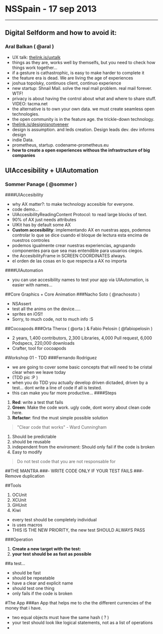 
# NSSpain - 17 sep 2013
___________________________________________

## Digital Selfdorm and how to avoid it:
### Aral Balkan ( @aral )

- UX talk: [thelink.is/uxtalk](http://thelink.is/uxtalk)
- things as they are, works well by themselfs, but you need to check how things work together...
- if a gesture is cathastrophic, is easy to make harder to complete it
- the feature era is dead. We are living the age of experiences
- joshua topolsky, continuos client, continuo experience
- new startup: Shnail Mail. solve the real mail problem. real mail forever. WTF!
- privacy is about having the control about what and where to share stuff. VIDEO: tacma.net
- the alternative is to own your own data. we must create seamless open technologies.
- the open community is in the feature age. the trickle-down technology.
- [thelink.is/designisnotveneer](thelink.is/designisnotveneer)
- design is assumption. and leds creation. Design leads dev. dev informs design
- indie Data. 
- prometheus, startup. codename-prometheus.eu
- **how to create a open experiences withous the infrastructure of big companies**



## UIAccesibility + UIAutomation
### Sommer Panage  ( @sommer )

####UIAccesibility

- why AX matter?: to make technology accesible for everyone.
- code demo…
- UIAccesibilityReadingContent Protocol: to read large blocks of text.
- 90% of AX just needs attributes
- UIKit has by default some AX
- **Custom accesibility**: implementando AX en nuestras apps, podemos controlar lo que se dice cuando el bloque de lectura esta encima de nuestros controles
- podemos igualmente crear nuestras experiencias, agrupando componentes para que sea mas entendible para usuarios ciegos.
- the AccesibilityFrame in SCREEN COORDINATES always.
- el orden de las cosas en lo que respecta a AX no importa

####UIAutomation
- you can use accesibility names to test your app via UIAutomation, is easier with names…



##Core Graphics + Core Animation
###Nacho Soto ( @nachosoto )

- NSAssert
- test all the anims on the device…..
- sprites en iOS!!
- Sorry, to much code, not to much info :S



##Cocoapods
###Orta Therox ( @orta ) & Fabio Pelosin ( @fabiopelosin )
- 2 years, 1,400 contributors, 2,300 Libraries, 4,000 Pull request, 6,000 Podspecs, 220,000 downloads
- Crafter, tool for cocoapods


#Workshop 01 - TDD
###Fernando Rodriguez

- we are going to cover some basic concepts that will need to be cristal clear when we leave today
- (TDD pic :P )
- when you do TDD you actually develop driven dictaded, driven by a test… dont write a line of code if all is tested.
- this can make you far more productive…
####Steps
1. **Red**: write a test that fails
2. **Green**: Make the code work. ugly code, dont worry about clean code here.
3. **Refactor**: find the must simple possible solution

> "Clear code that works" - Ward Cunningham

1. Should be predictable
2. should be reusable
3. independent from the enviroment: Should only fail if the code is broken
4. Easy to modify

> Do not test code that you are not responsable for

##THE MANTRA
###- WRITE CODE ONLY IF YOUR TEST FAILS
###- Remove duplication

##Tools
1. OCUnit
2. XCUnit
3. GHUnit
4. Kiwi

- every test should be completely individual
- is uses macros
- THIS IS THE NEW PRIORITY, the new test SHOULD ALWAYS PASS

###Operation
1. **Create a new target with the test:**
2. **your test should be as fast as possible**

##a test…
- should be fast
- should be repeatable
- have a clear and explicit name
- should test one thing
- only fails if the code is broken


#The App
###an App that helps me to che the different currencies of the money that i have.

- two equal objects must have the same hash ( ? )
- your test should look like logical statements, not as a list of operations
- 





















